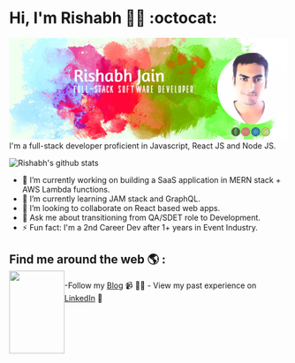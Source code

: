 # Hi, I'm Rishabh 👋🏼 :octocat:

<img src="https://github.com/rish-hub/rish-hub/blob/master/rishabh-jain.jpg" alt="banner that says Rishabh Jain - a full stack web developer and tech blogger alongside two illustration of Rishabh">
I'm a full-stack developer proficient in Javascript, React JS and Node JS.

![Rishabh's github stats](https://github-readme-stats.vercel.app/api?username=rish-hub&show_icons=true&count_private=true&theme=buefy)

- 🔭 I’m currently working on building a SaaS application in MERN stack + AWS Lambda functions.
- 🌱 I’m currently learning JAM stack and GraphQL.
- 👯 I’m looking to collaborate on React based web apps.
- 💬 Ask me about transitioning from QA/SDET role to Development.
- ⚡ Fun fact: I'm a 2nd Career Dev after 1+ years in Event Industry.

## Find me around the web 🌎 : <div ><div><img align="left" width="100" height="150" src="https://ph-files.imgix.net/548b1d38-250b-4b54-9397-ba13594b27a8?auto=format&auto=compress&codec=mozjpeg&cs=strip&w=80&h=80&fit=crop"></div>
<div>
-Follow my <a href="http://factslab.com/">Blog</a> 📹 ✍🏾
- View my past experience on  <a href="https://www.linkedin.com/in/rishabhjaindev/">LinkedIn</a> 💼
</div></div>

